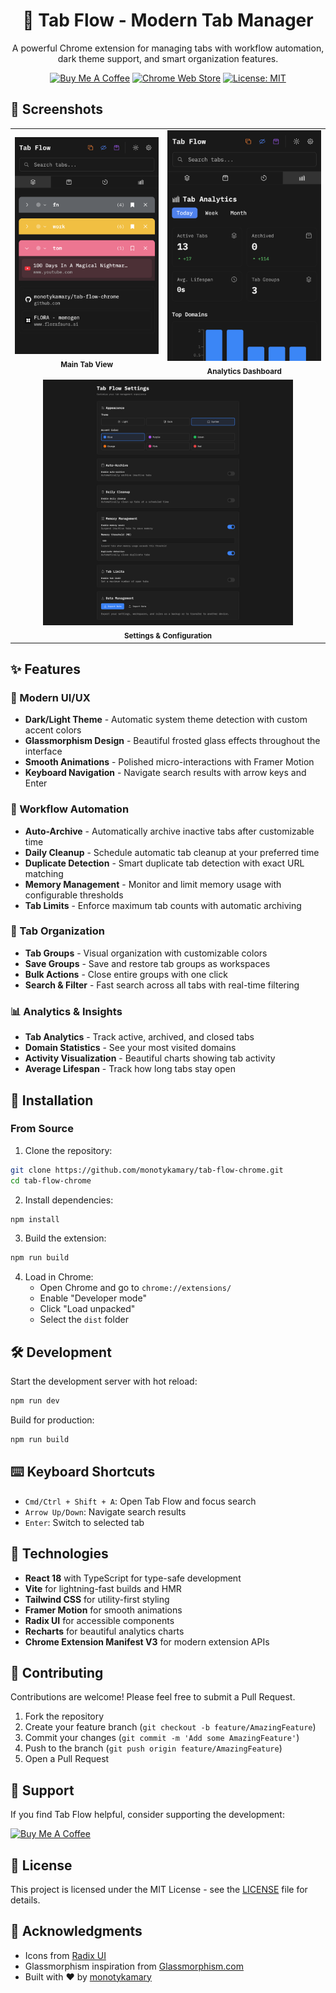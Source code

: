<div align="center">
  
# 🌊 Tab Flow - Modern Tab Manager

A powerful Chrome extension for managing tabs with workflow automation, dark theme support, and smart organization features.

[![Buy Me A Coffee](https://img.shields.io/badge/Buy%20Me%20A%20Coffee-Support-yellow?style=for-the-badge&logo=buy-me-a-coffee)](https://buymeacoffee.com/monotykamary)
[![Chrome Web Store](https://img.shields.io/badge/Chrome%20Web%20Store-Coming%20Soon-blue?style=for-the-badge&logo=google-chrome)](https://chrome.google.com/webstore)
[![License: MIT](https://img.shields.io/badge/License-MIT-green?style=for-the-badge)](LICENSE)

</div>

## 📸 Screenshots

<table>
  <tr>
    <td align="center">
      <img src="screenshots/tabflow1.png" alt="Tab Flow Main View" width="400"/><br/>
      <sub><b>Main Tab View</b></sub>
    </td>
    <td align="center">
      <img src="screenshots/tabflow2.png" alt="Tab Flow Analytics" width="400"/><br/>
      <sub><b>Analytics Dashboard</b></sub>
    </td>
  </tr>
  <tr>
    <td align="center" colspan="2">
      <img src="screenshots/tabflow3.png" alt="Tab Flow Settings" width="400"/><br/>
      <sub><b>Settings & Configuration</b></sub>
    </td>
  </tr>
</table>

## ✨ Features

### 🎨 Modern UI/UX
- **Dark/Light Theme** - Automatic system theme detection with custom accent colors
- **Glassmorphism Design** - Beautiful frosted glass effects throughout the interface
- **Smooth Animations** - Polished micro-interactions with Framer Motion
- **Keyboard Navigation** - Navigate search results with arrow keys and Enter

### 🤖 Workflow Automation
- **Auto-Archive** - Automatically archive inactive tabs after customizable time
- **Daily Cleanup** - Schedule automatic tab cleanup at your preferred time
- **Duplicate Detection** - Smart duplicate tab detection with exact URL matching
- **Memory Management** - Monitor and limit memory usage with configurable thresholds
- **Tab Limits** - Enforce maximum tab counts with automatic archiving

### 💼 Tab Organization
- **Tab Groups** - Visual organization with customizable colors
- **Save Groups** - Save and restore tab groups as workspaces
- **Bulk Actions** - Close entire groups with one click
- **Search & Filter** - Fast search across all tabs with real-time filtering

### 📊 Analytics & Insights
- **Tab Analytics** - Track active, archived, and closed tabs
- **Domain Statistics** - See your most visited domains
- **Activity Visualization** - Beautiful charts showing tab activity
- **Average Lifespan** - Track how long tabs stay open

## 🚀 Installation

### From Source

1. Clone the repository:
```bash
git clone https://github.com/monotykamary/tab-flow-chrome.git
cd tab-flow-chrome
```

2. Install dependencies:
```bash
npm install
```

3. Build the extension:
```bash
npm run build
```

4. Load in Chrome:
   - Open Chrome and go to `chrome://extensions/`
   - Enable "Developer mode"
   - Click "Load unpacked"
   - Select the `dist` folder

## 🛠️ Development

Start the development server with hot reload:
```bash
npm run dev
```

Build for production:
```bash
npm run build
```

## ⌨️ Keyboard Shortcuts

- `Cmd/Ctrl + Shift + A`: Open Tab Flow and focus search
- `Arrow Up/Down`: Navigate search results
- `Enter`: Switch to selected tab

## 🔧 Technologies

- **React 18** with TypeScript for type-safe development
- **Vite** for lightning-fast builds and HMR
- **Tailwind CSS** for utility-first styling
- **Framer Motion** for smooth animations
- **Radix UI** for accessible components
- **Recharts** for beautiful analytics charts
- **Chrome Extension Manifest V3** for modern extension APIs

## 🤝 Contributing

Contributions are welcome! Please feel free to submit a Pull Request.

1. Fork the repository
2. Create your feature branch (`git checkout -b feature/AmazingFeature`)
3. Commit your changes (`git commit -m 'Add some AmazingFeature'`)
4. Push to the branch (`git push origin feature/AmazingFeature`)
5. Open a Pull Request

## 💖 Support

If you find Tab Flow helpful, consider supporting the development:

<a href="https://buymeacoffee.com/monotykamary" target="_blank">
  <img src="https://cdn.buymeacoffee.com/buttons/v2/default-yellow.png" alt="Buy Me A Coffee" height="60" width="217">
</a>

## 📝 License

This project is licensed under the MIT License - see the [LICENSE](LICENSE) file for details.

## 🙏 Acknowledgments

- Icons from [Radix UI](https://www.radix-ui.com/icons)
- Glassmorphism inspiration from [Glassmorphism.com](https://glassmorphism.com/)
- Built with ❤️ by [monotykamary](https://github.com/monotykamary)